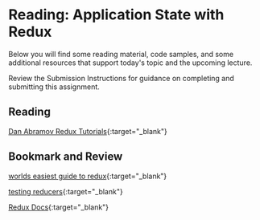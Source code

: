 # Reading: Application State with Redux

Below you will find some reading material, code samples, and some additional resources that support today's topic and the upcoming lecture.

Review the Submission Instructions for guidance on completing and submitting this assignment.

## Reading

[Dan Abramov Redux Tutorials](https://egghead.io/courses/getting-started-with-redux){:target="_blank"}

<!-- Mix it up! Create the questions with pointed answers, fill in the blank, or opinion/open ended -->

## Bookmark and Review

[worlds easiest guide to redux](https://medium.freecodecamp.org/understanding-redux-the-worlds-easiest-guide-to-beginning-redux-c695f45546f6){:target="_blank"}

[testing reducers](https://medium.com/@netxm/testing-redux-reducers-with-jest-6653abbfe3e1){:target="_blank"}

[Redux Docs](https://redux.js.org/){:target="_blank"}
